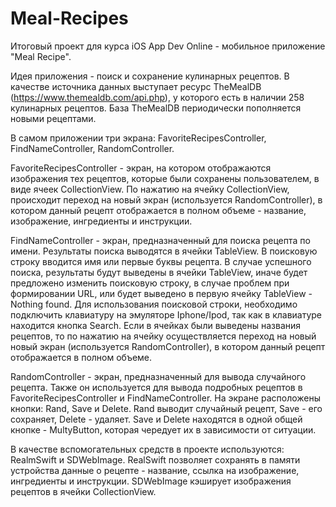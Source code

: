 # Meal-Recipes
Итоговый проект для курса iOS App Dev Online - мобильное приложение "Meal Recipe".

Идея приложения - поиск и сохранение кулинарных рецептов. В качестве источника данных выступает ресурс TheMealDB (https://www.themealdb.com/api.php),
у которого есть в наличии 258 кулинарных рецептов. База TheMealDB периодически пополняется новыми рецептами.

В самом приложении три экрана: FavoriteRecipesController, FindNameController, RandomController.

FavoriteRecipesController - экран, на котором отображаются изображения тех рецептов, которые были сохранены пользователем, в виде ячеек CollectionView. По нажатию на ячейку CollectionView,
происходит переход на новый экран (используется RandomController), в котором данный рецепт отображается в полном объеме - название, изображение, ингредиенты и инструкции.

FindNameController - экран, предназначенный для поиска рецепта по имени. Результаты поиска выводятся в ячейки TableView. 
В поисковую строку вводится имя или первые буквы рецепта. В случае успешного поиска, результаты будут выведены в ячейки TableView, иначе будет предложено изменить поисковую строку,
в случае проблем при формировании URL, или будет выведено в первую ячейку TableView - Nothing found. Для использования поисковой строки, необходимо подключить клавиатуру на эмуляторе Iphone/Ipod,
так как в клавиатуре находится кнопка Search. Если в ячейках были выведены названия рецептов, то по нажатию на ячейку осуществляется переход на новый новый экран (используется RandomController), в котором данный рецепт отображается в полном объеме.

RandomController - экран, предназначенный для вывода случайного рецепта. Также он используется для вывода подробных рецептов в FavoriteRecipesController и FindNameController.
На экране расположены кнопки: Rand, Save и Delete. Rand выводит случайный рецепт, Save - его сохраняет, Delete - удаляет. Save и Delete находятся в одной общей кнопке - MultyButton, которая чередует их
в зависимости от ситуации.

В качестве вспомогательных средств в проекте используются: RealmSwift и SDWebImage. RealSwift позволяет сохранять в памяти устройства данные о рецепте - название, ссылка на изображение,
ингредиенты и инструкции. SDWebImage кэширует изображения рецептов в ячейки CollectionView.
